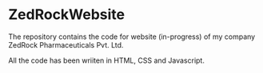 # ZedRockWebsite

The repository contains the code for website (in-progress) of my company ZedRock Pharmaceuticals Pvt. Ltd. 

All the code has been wriiten in HTML, CSS and Javascript.
